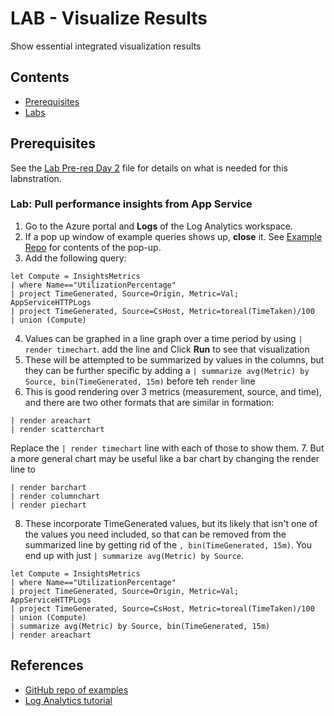 # LAB - Visualize Results

Show essential integrated visualization results
 
## Contents <!-- omit in toc -->

- [Prerequisites](#prerequisites)
- [Labs](#labs)

## Prerequisites

See the [Lab Pre-req Day 2](./!Lab-Pre-req-Day2.md) file for details on what is needed for this labnstration.

### Lab: Pull performance insights from App Service

1. Go to the Azure portal and **Logs** of the Log Analytics workspace.
1. If a pop up window of example queries shows up, **close** it. See [Example Repo](#references) for contents of the pop-up.
1. Add the following query:
```kusto
let Compute = InsightsMetrics
| where Name=="UtilizationPercentage"
| project TimeGenerated, Source=Origin, Metric=Val;
AppServiceHTTPLogs
| project TimeGenerated, Source=CsHost, Metric=toreal(TimeTaken)/100 
| union (Compute)
```
4. Values can be graphed in a line graph over a time period by using `| render timechart`. add the line and Click **Run** to see that visualization
1. These will be attempted to be summarized by values in the columns, but they can be further specific by adding a `| summarize avg(Metric) by Source, bin(TimeGenerated, 15m)` before teh `render` line
1. This is good rendering over 3 metrics (measurement, source, and time), and there are two other formats that are similar in formation:
```kusto
| render areachart
| render scatterchart
```
Replace the `| render timechart` line with each of those to show them.
7. But a more general chart may be useful like a bar chart by changing the render line to 
```kusto
| render barchart
| render columnchart
| render piechart
```
8. These incorporate TimeGenerated values, but its likely that isn't one of the values you need included, so that can be removed from the summarized line by getting rid of the `, bin(TimeGenerated, 15m)`.  You end up with just `| summarize avg(Metric) by Source`.

```kusto
let Compute = InsightsMetrics
| where Name=="UtilizationPercentage"
| project TimeGenerated, Source=Origin, Metric=Val;
AppServiceHTTPLogs
| project TimeGenerated, Source=CsHost, Metric=toreal(TimeTaken)/100 
| union (Compute)
| summarize avg(Metric) by Source, bin(TimeGenerated, 15m)
| render areachart
```





## References
- [GitHub repo of examples](https://github.com/microsoft/AzureMonitorCommunity)
- [Log Analytics tutorial](https://docs.microsoft.com/en-us/azure/azure-monitor/logs/log-analytics-tutorial)
